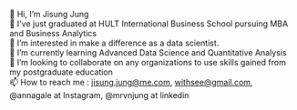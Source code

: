 👋 Hi, I’m Jisung Jung <br>
🏫 I've just graduated at HULT International Business School pursuing MBA and Business Analytics <br>
👀 I’m interested in make a difference as a data scientist. <br>
🌱 I’m currently learning Advanced Data Science and Quantitative Analysis <br>
💞️ I’m looking to collaborate on any organizations to use skills gained from my postgraduate education <br>
📫 How to reach me : jisung.jung@me.com, withsee@gmail.com, @annagale at Instagram, @mrvnjung at linkedin <br>
